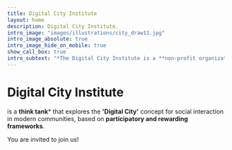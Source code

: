 ```yaml
---
title: Digital City Institute
layout: home
description: Digital City Institute.
intro_image: "images/illustrations/city_draw11.jpg"
intro_image_absolute: true
intro_image_hide_on_mobile: true
show_call_box: true
intro_subtext: "*The Digital City Institute is a **non-profit organization** that is **open to the public** and **open to community participation**."
---
```


# Digital City Institute

is a **think tank*** that explores the **'Digital City'** concept for social interaction in modern communities, based on **participatory and rewarding frameworks**.

You are invited to join us!


